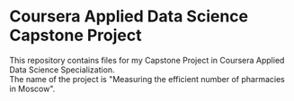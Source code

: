 # Coursera Applied Data Science Capstone Project
This repository contains files for my Capstone Project in Coursera Applied Data Science Specialization.  
The name of the project is "Measuring the efficient number of pharmacies in Moscow".
